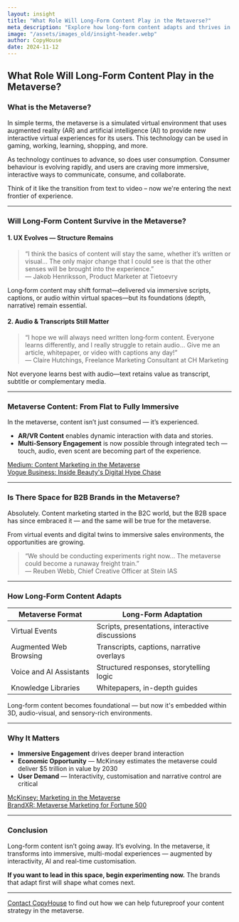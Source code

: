 ```yaml
---
layout: insight
title: "What Role Will Long-Form Content Play in the Metaverse?"
meta_description: "Explore how long-form content adapts and thrives in the immersive, user-centric world of the metaverse—from scripting to virtual storytelling."
image: "/assets/images_old/insight-header.webp"
author: CopyHouse
date: 2024-11-12
---
```


## What Role Will Long‑Form Content Play in the Metaverse?

### What is the Metaverse?

In simple terms, the metaverse is a simulated virtual environment that uses augmented reality (AR) and artificial intelligence (AI) to provide new interactive virtual experiences for its users. This technology can be used in gaming, working, learning, shopping, and more.

As technology continues to advance, so does user consumption. Consumer behaviour is evolving rapidly, and users are craving more immersive, interactive ways to communicate, consume, and collaborate.

Think of it like the transition from text to video – now we're entering the next frontier of experience.

---

### Will Long‑Form Content Survive in the Metaverse?

#### 1. UX Evolves — Structure Remains

> “I think the basics of content will stay the same, whether it’s written or visual… The only major change that I could see is that the other senses will be brought into the experience.”  
> — Jakob Henriksson, Product Marketer at Tietoevry

Long‑form content may shift format—delivered via immersive scripts, captions, or audio within virtual spaces—but its foundations (depth, narrative) remain essential.

#### 2. Audio & Transcripts Still Matter

> “I hope we will always need written long‑form content. Everyone learns differently, and I really struggle to retain audio... Give me an article, whitepaper, or video with captions any day!”  
> — Claire Hutchings, Freelance Marketing Consultant at CH Marketing

Not everyone learns best with audio—text retains value as transcript, subtitle or complementary media.

---

### Metaverse Content: From Flat to Fully Immersive

In the metaverse, content isn’t just consumed — it’s experienced.

- **AR/VR Content** enables dynamic interaction with data and stories.  
- **Multi‑Sensory Engagement** is now possible through integrated tech — touch, audio, even scent are becoming part of the experience.

[Medium: Content Marketing in the Metaverse](https://medium.com/@swatisainiofficial51/content-marketing-in-the-metaverse-a-new-era-of-content-c75585efd0d0)  
[Vogue Business: Inside Beauty's Digital Hype Chase](https://www.voguebusiness.com/story/beauty/inside-beautys-digital-hype-chase)

---

### Is There Space for B2B Brands in the Metaverse?

Absolutely. Content marketing started in the B2C world, but the B2B space has since embraced it — and the same will be true for the metaverse.

From virtual events and digital twins to immersive sales environments, the opportunities are growing.

> “We should be conducting experiments right now... The metaverse could become a runaway freight train.”  
> — Reuben Webb, Chief Creative Officer at Stein IAS

---

### How Long‑Form Content Adapts

| Metaverse Format            | Long-Form Adaptation                               |
|----------------------------|----------------------------------------------------|
| Virtual Events             | Scripts, presentations, interactive discussions   |
| Augmented Web Browsing     | Transcripts, captions, narrative overlays         |
| Voice and AI Assistants    | Structured responses, storytelling logic          |
| Knowledge Libraries        | Whitepapers, in-depth guides                      |

Long-form content becomes foundational — but now it's embedded within 3D, audio-visual, and sensory-rich environments.

---

### Why It Matters

- **Immersive Engagement** drives deeper brand interaction  
- **Economic Opportunity** — McKinsey estimates the metaverse could deliver $5 trillion in value by 2030  
- **User Demand** — Interactivity, customisation and narrative control are critical

[McKinsey: Marketing in the Metaverse](https://www.mckinsey.com/capabilities/growth-marketing-and-sales/our-insights/marketing-in-the-metaverse-an-opportunity-for-innovation-and-experimentation)  
[BrandXR: Metaverse Marketing for Fortune 500](https://www.brandxr.io/brandxr-research-report-2025-metaverse-marketing-strategies-for-fortune-500-brands)

---

### Conclusion

Long-form content isn’t going away. It’s evolving. In the metaverse, it transforms into immersive, multi-modal experiences — augmented by interactivity, AI and real-time customisation.

**If you want to lead in this space, begin experimenting now.** The brands that adapt first will shape what comes next.

---

[Contact CopyHouse](https://www.copyhouse.io/contact) to find out how we can help futureproof your content strategy in the metaverse.
